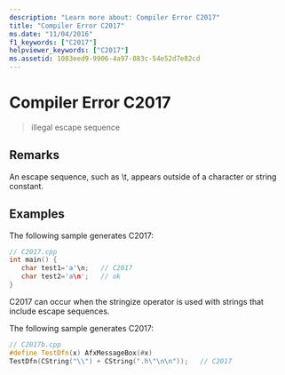 ```yaml
---
description: "Learn more about: Compiler Error C2017"
title: "Compiler Error C2017"
ms.date: "11/04/2016"
f1_keywords: ["C2017"]
helpviewer_keywords: ["C2017"]
ms.assetid: 1083eed9-9906-4a97-883c-54e52d7e82cd
---
```

# Compiler Error C2017

> illegal escape sequence

## Remarks

An escape sequence, such as \t, appears outside of a character or string constant.

## Examples

The following sample generates C2017:

```cpp
// C2017.cpp
int main() {
   char test1='a'\n;   // C2017
   char test2='a\n';   // ok
}
```

C2017 can occur when the stringize operator is used with strings that include escape sequences.

The following sample generates C2017:

```cpp
// C2017b.cpp
#define TestDfn(x) AfxMessageBox(#x)
TestDfn(CString("\\") + CString(".h\"\n\n"));   // C2017
```
